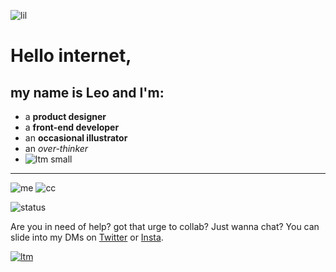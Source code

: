 ![lil](https://piskel-imgstore-b.appspot.com/img/c4737b28-571d-11ed-a9b8-6561623999a4.gif)
# Hello internet, 
## my name is Leo and I'm:
- a **product designer**
- a **front-end developer**
- an **occasional illustrator**
- an *over-thinker*
- ![ltm small](https://piskel-imgstore-b.appspot.com/img/17b6539e-588f-11ed-9e5d-3f045537f11a.gif)
---
![me](https://files.catbox.moe/03y47o.gif)  ![cc](https://web.archive.org/web/20091026220950/http://geocities.com/lady-chat-a-lot/birdmail.gif)

![status](https://img.shields.io/endpoint?url=https://discord-status-shield-vhnxvb4dw50j.runkit.sh/)

Are you in need of help? got that urge to collab? Just wanna chat? You can slide into my DMs on [Twitter](https://twitter.com/direct_messages/create/ltrademark) or [Insta](https://www.instagram.com/ltrademark).

[![ltm](https://cdn.glitch.com/06ba5010-da5b-435a-8995-0fe71f37bbda%2Flmt-spin.gif?v=1569957039805)](https://ltrdmrk.co)
